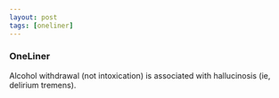 ```yaml
---
layout: post
tags: [oneliner]
---
```



### OneLiner

Alcohol withdrawal (not intoxication) is associated with hallucinosis (ie, delirium tremens).
